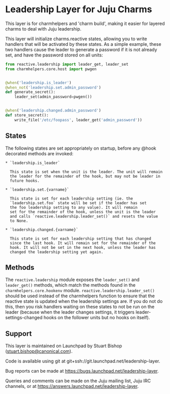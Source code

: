 # Leadership Layer for Juju Charms

This layer is for charmhelpers and 'charm build', making it easier for
layered charms to deal with Juju leadership.

This layer will initialize charms.reactive states, allowing you to
write handlers that will be activated by these states. As a simple
example, these two handlers cause the leader to generate a password if
it is not already set, and have the password stored on all units:

```python
from reactive.leadership import leader_get, leader_set
from charmhelpers.core.host import pwgen


@when('leadership.is_leader')
@when_not('leadership.set.admin_password')
def generate_secret():
    leader_set(admin_password=pwgen())


@when('leadership.changed.admin_password')
def store_secret():
    write_file('/etc/foopass', leader_get('admin_password'))
```


## States

The following states are set appropriately on startup, before any @hook
decorated methods are invoked:

    * `leadership.is_leader`

      This state is set when the unit is the leader. The unit will remain
      the leader for the remainder of the hook, but may not be leader in
      future hooks.
    
    * `leadership.set.{varname}`

      This state is set for each leadership setting (ie. the
      `leadership.set.foo` state will be set if the leader has set
      the foo leadership setting to any value). It will remain
      set for the remainder of the hook, unless the unit is the leader
      and calls `reactive.leadership.leader_set()` and resets the value
      to None.

    * `leadership.changed.{varname}`

      This state is set for each leadership setting that has changed
      since the last hook. It will remain set for the remainder of the
      hook. It will not be set in the next hook, unless the leader has
      changed the leadership setting yet again.


## Methods

The `reactive.leadership` module exposes the `leader_set()` and
`leader_get()` methods, which match the methods found in the
`charmhelpers.core.hookenv` module. `reactive.leadership.leader_set()`
should be used instead of the charmhelpers function to ensure that
the reactive state is updated when the leadership settings are. If you
do not do this, then you risk handlers waiting on these states to not
be run on the leader (because when the leader changes settings, it 
triggers leader-settings-changed hooks on the follower units but
no hooks on itself).


## Support

This layer is maintained on Launchpad by
Stuart Bishop (stuart.bishop@canonical.com).

Code is available using git at git+ssh://git.launchpad.net/leadership-layer.

Bug reports can be made at https://bugs.launchpad.net/leadership-layer.

Queries and comments can be made on the Juju mailing list, Juju IRC
channels, or at https://answers.launchpad.net/leadership-layer.
